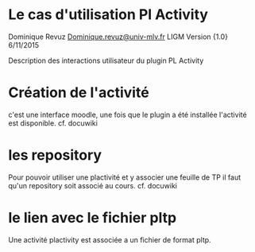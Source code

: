 
#  Le cas d'utilisation Pl Activity
Dominique Revuz Dominique.revuz@univ-mlv.fr LIGM
Version {1.0} 6/11/2015


Description des interactions utilisateur du plugin PL Activity





# Création de l'activité

c'est une interface moodle, une fois que le plugin a été installée l'activité est disponible.
cf. docuwiki 


# les repository 

Pour pouvoir utiliser une plactivité et y associer une feuille de TP il
faut qu'un repository soit associé au cours.
cf. docuwiki 


# le lien avec le fichier pltp 

Une activité plactivity est associée a un fichier de format pltp.
